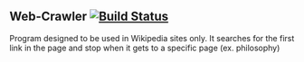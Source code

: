 ## Web-Crawler [![Build Status](https://travis-ci.org/fabianaboldrin/web-crawler.svg?branch=master)](https://travis-ci.org/fabianaboldrin/web-crawler.svg?branch=master)

Program designed to be used in Wikipedia sites only. It searches for the first link in the page and stop when it gets to a specific page (ex. philosophy)
